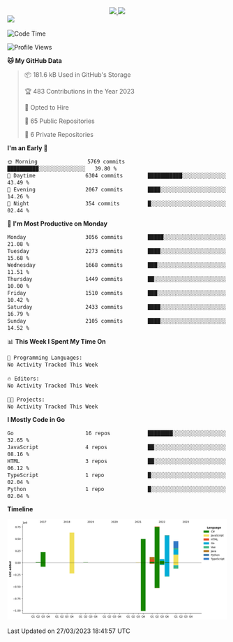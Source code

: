 <div align="center">
  <a href="https://github.com/arielsrv">
    <img height="180em" src="https://github-readme-stats.vercel.app/api?username=arielsrv&show_icons=true&theme=radical&include_all_commits=true&count_private=true"/>
    <img height="180em" src="https://github-readme-stats.vercel.app/api/top-langs/?username=arielsrv&layout=compact&langs_count=10&theme=radical"/>
 </a>
</div>

<div>
  <a href="https://www.linkedin.com/in/arielpineiro/" target="_blank">
    <img src="https://img.shields.io/badge/-LinkedIn-%230077B5?style=for-the-badge&logo=linkedin&logoColor=white" target="_blank">
  </a>
</div>

<!--START_SECTION:waka-->
![Code Time](http://img.shields.io/badge/Code%20Time-0%20secs-blue)

![Profile Views](http://img.shields.io/badge/Profile%20Views-1-blue)

**🐱 My GitHub Data** 

> 📦 181.6 kB Used in GitHub's Storage 
 > 
> 🏆 483 Contributions in the Year 2023
 > 
> 💼 Opted to Hire
 > 
> 📜 65 Public Repositories 
 > 
> 🔑 6 Private Repositories 
 > 
**I'm an Early 🐤** 

```text
🌞 Morning                5769 commits        ██████████░░░░░░░░░░░░░░░   39.80 % 
🌆 Daytime                6304 commits        ███████████░░░░░░░░░░░░░░   43.49 % 
🌃 Evening                2067 commits        ████░░░░░░░░░░░░░░░░░░░░░   14.26 % 
🌙 Night                  354 commits         █░░░░░░░░░░░░░░░░░░░░░░░░   02.44 % 
```
📅 **I'm Most Productive on Monday** 

```text
Monday                   3056 commits        █████░░░░░░░░░░░░░░░░░░░░   21.08 % 
Tuesday                  2273 commits        ████░░░░░░░░░░░░░░░░░░░░░   15.68 % 
Wednesday                1668 commits        ███░░░░░░░░░░░░░░░░░░░░░░   11.51 % 
Thursday                 1449 commits        ██░░░░░░░░░░░░░░░░░░░░░░░   10.00 % 
Friday                   1510 commits        ███░░░░░░░░░░░░░░░░░░░░░░   10.42 % 
Saturday                 2433 commits        ████░░░░░░░░░░░░░░░░░░░░░   16.79 % 
Sunday                   2105 commits        ████░░░░░░░░░░░░░░░░░░░░░   14.52 % 
```


📊 **This Week I Spent My Time On** 

```text
💬 Programming Languages: 
No Activity Tracked This Week

🔥 Editors: 
No Activity Tracked This Week

🐱‍💻 Projects: 
No Activity Tracked This Week
```

**I Mostly Code in Go** 

```text
Go                       16 repos            ████████░░░░░░░░░░░░░░░░░   32.65 % 
JavaScript               4 repos             ██░░░░░░░░░░░░░░░░░░░░░░░   08.16 % 
HTML                     3 repos             ██░░░░░░░░░░░░░░░░░░░░░░░   06.12 % 
TypeScript               1 repo              █░░░░░░░░░░░░░░░░░░░░░░░░   02.04 % 
Python                   1 repo              █░░░░░░░░░░░░░░░░░░░░░░░░   02.04 % 
```



**Timeline**

![Lines of Code chart](https://raw.githubusercontent.com/arielsrv/arielsrv/main/assets/bar_graph.png)


 Last Updated on 27/03/2023 18:41:57 UTC
<!--END_SECTION:waka-->
